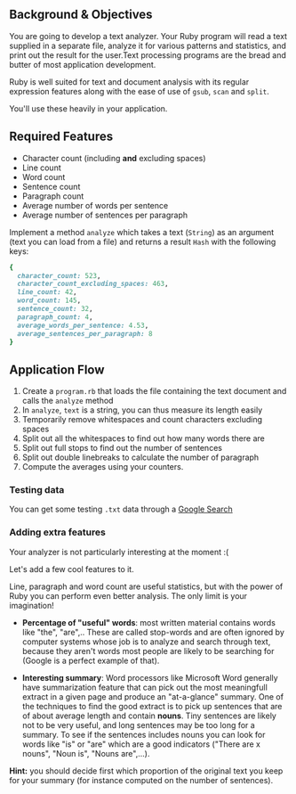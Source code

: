## Background & Objectives

You are going to develop a text analyzer. Your Ruby program will read a text supplied in a separate file, analyze it for various patterns and statistics, and print out the result for the user.Text processing programs are the bread and butter of most application development.

Ruby is well suited for text and document analysis with its regular expression features along with the ease of use of `gsub`, `scan` and `split`.

You'll use these heavily in your application.

## Required Features

* Character count (including **and** excluding spaces)
* Line count
* Word count
* Sentence count
* Paragraph count
* Average number of words per sentence
* Average number of sentences per paragraph

Implement a method `analyze` which takes a text (`String`) as an argument (text you can load from a file) and returns a result `Hash` with the following keys:

```ruby
{
  character_count: 523,
  character_count_excluding_spaces: 463,
  line_count: 42,
  word_count: 145,
  sentence_count: 32,
  paragraph_count: 4,
  average_words_per_sentence: 4.53,
  average_sentences_per_paragraph: 8
}
```

## Application Flow

1. Create a `program.rb` that loads the file containing the text document and calls the `analyze` method
1. In `analyze`, `text` is a string, you can thus measure its length easily
1. Temporarily remove whitespaces and count characters excluding spaces
1. Split out all the whitespaces to find out how many words there are
1. Split out full stops to find out the number of sentences
1. Split out double linebreaks to calculate the number of paragraph
1. Compute the averages using your counters.

### Testing data

You can get some testing `.txt` data through a [Google Search](https://www.google.com/search?q=The+Philosopher's+Stone.txt)

### Adding extra features

Your analyzer is not particularly interesting at the moment :(

Let's add a few cool features to it.

Line, paragraph and word count are useful statistics, but with the power of Ruby you can perform even better analysis. The only limit is your imagination!

* **Percentage of "useful" words**: most written material contains words like "the", "are",.. These are called stop-words and are often ignored by computer systems whose job is to analyze and search through text, because they aren't words most people are likely to be searching for (Google is a perfect example of that).

* **Interesting summary**: Word processors like Microsoft Word generally have summarization feature that can pick out the most meaningfull extract in a given page and produce an "at-a-glance" summary. One of the techniques to find the good extract is to pick up sentences that are of about average length and contain **nouns**. Tiny sentences are likely not to be very useful, and long sentences may be too long for a summary. To see if the sentences includes nouns you can look for words like "is" or "are" which are a good indicators ("There are x nouns", "Noun is", "Nouns are",...).

**Hint:** you should decide first which proportion of the original text you keep for your summary (for instance computed on the number of sentences).
